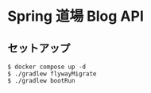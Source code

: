 Spring 道場 Blog API
==

## セットアップ

```shell
$ docker compose up -d
$ ./gradlew flywayMigrate
$ ./gradlew bootRun
```
